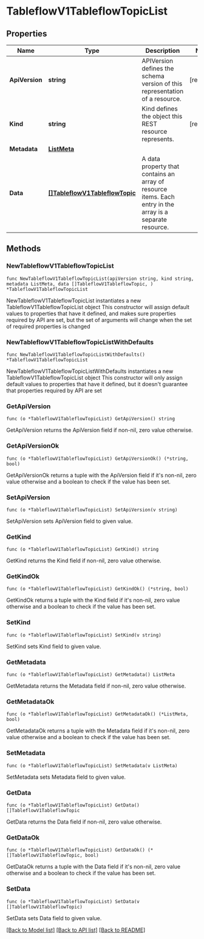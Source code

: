 # TableflowV1TableflowTopicList

## Properties

Name | Type | Description | Notes
------------ | ------------- | ------------- | -------------
**ApiVersion** | **string** | APIVersion defines the schema version of this representation of a resource. | [readonly] 
**Kind** | **string** | Kind defines the object this REST resource represents. | [readonly] 
**Metadata** | [**ListMeta**](ListMeta.md) |  | 
**Data** | [**[]TableflowV1TableflowTopic**](TableflowV1TableflowTopic.md) | A data property that contains an array of resource items. Each entry in the array is a separate resource. | 

## Methods

### NewTableflowV1TableflowTopicList

`func NewTableflowV1TableflowTopicList(apiVersion string, kind string, metadata ListMeta, data []TableflowV1TableflowTopic, ) *TableflowV1TableflowTopicList`

NewTableflowV1TableflowTopicList instantiates a new TableflowV1TableflowTopicList object
This constructor will assign default values to properties that have it defined,
and makes sure properties required by API are set, but the set of arguments
will change when the set of required properties is changed

### NewTableflowV1TableflowTopicListWithDefaults

`func NewTableflowV1TableflowTopicListWithDefaults() *TableflowV1TableflowTopicList`

NewTableflowV1TableflowTopicListWithDefaults instantiates a new TableflowV1TableflowTopicList object
This constructor will only assign default values to properties that have it defined,
but it doesn't guarantee that properties required by API are set

### GetApiVersion

`func (o *TableflowV1TableflowTopicList) GetApiVersion() string`

GetApiVersion returns the ApiVersion field if non-nil, zero value otherwise.

### GetApiVersionOk

`func (o *TableflowV1TableflowTopicList) GetApiVersionOk() (*string, bool)`

GetApiVersionOk returns a tuple with the ApiVersion field if it's non-nil, zero value otherwise
and a boolean to check if the value has been set.

### SetApiVersion

`func (o *TableflowV1TableflowTopicList) SetApiVersion(v string)`

SetApiVersion sets ApiVersion field to given value.


### GetKind

`func (o *TableflowV1TableflowTopicList) GetKind() string`

GetKind returns the Kind field if non-nil, zero value otherwise.

### GetKindOk

`func (o *TableflowV1TableflowTopicList) GetKindOk() (*string, bool)`

GetKindOk returns a tuple with the Kind field if it's non-nil, zero value otherwise
and a boolean to check if the value has been set.

### SetKind

`func (o *TableflowV1TableflowTopicList) SetKind(v string)`

SetKind sets Kind field to given value.


### GetMetadata

`func (o *TableflowV1TableflowTopicList) GetMetadata() ListMeta`

GetMetadata returns the Metadata field if non-nil, zero value otherwise.

### GetMetadataOk

`func (o *TableflowV1TableflowTopicList) GetMetadataOk() (*ListMeta, bool)`

GetMetadataOk returns a tuple with the Metadata field if it's non-nil, zero value otherwise
and a boolean to check if the value has been set.

### SetMetadata

`func (o *TableflowV1TableflowTopicList) SetMetadata(v ListMeta)`

SetMetadata sets Metadata field to given value.


### GetData

`func (o *TableflowV1TableflowTopicList) GetData() []TableflowV1TableflowTopic`

GetData returns the Data field if non-nil, zero value otherwise.

### GetDataOk

`func (o *TableflowV1TableflowTopicList) GetDataOk() (*[]TableflowV1TableflowTopic, bool)`

GetDataOk returns a tuple with the Data field if it's non-nil, zero value otherwise
and a boolean to check if the value has been set.

### SetData

`func (o *TableflowV1TableflowTopicList) SetData(v []TableflowV1TableflowTopic)`

SetData sets Data field to given value.



[[Back to Model list]](../README.md#documentation-for-models) [[Back to API list]](../README.md#documentation-for-api-endpoints) [[Back to README]](../README.md)


